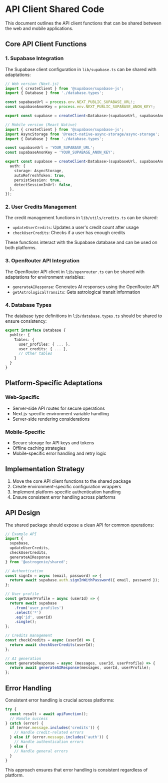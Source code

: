# API Client Shared Code

This document outlines the API client functions that can be shared between the web and mobile applications.

## Core API Client Functions

### 1. Supabase Integration

The Supabase client configuration in `lib/supabase.ts` can be shared with adaptations:

```typescript
// Web version (Next.js)
import { createClient } from '@supabase/supabase-js';
import { Database } from './database.types';

const supabaseUrl = process.env.NEXT_PUBLIC_SUPABASE_URL!;
const supabaseAnonKey = process.env.NEXT_PUBLIC_SUPABASE_ANON_KEY!;

export const supabase = createClient<Database>(supabaseUrl, supabaseAnonKey);
```

```typescript
// Mobile version (React Native)
import { createClient } from '@supabase/supabase-js';
import AsyncStorage from '@react-native-async-storage/async-storage';
import { Database } from './database.types';

const supabaseUrl = 'YOUR_SUPABASE_URL';
const supabaseAnonKey = 'YOUR_SUPABASE_ANON_KEY';

export const supabase = createClient<Database>(supabaseUrl, supabaseAnonKey, {
  auth: {
    storage: AsyncStorage,
    autoRefreshToken: true,
    persistSession: true,
    detectSessionInUrl: false,
  },
});
```

### 2. User Credits Management

The credit management functions in `lib/utils/credits.ts` can be shared:

- `updateUserCredits`: Updates a user's credit count after usage
- `checkUserCredits`: Checks if a user has enough credits

These functions interact with the Supabase database and can be used on both platforms.

### 3. OpenRouter API Integration

The OpenRouter API client in `lib/openrouter.ts` can be shared with adaptations for environment variables:

- `generateAIResponse`: Generates AI responses using the OpenRouter API
- `getAstrologicalTransits`: Gets astrological transit information

### 4. Database Types

The database type definitions in `lib/database.types.ts` should be shared to ensure consistency:

```typescript
export interface Database {
  public: {
    Tables: {
      user_profiles: { ... },
      user_credits: { ... },
      // Other tables
    }
  }
}
```

## Platform-Specific Adaptations

### Web-Specific

- Server-side API routes for secure operations
- Next.js-specific environment variable handling
- Server-side rendering considerations

### Mobile-Specific

- Secure storage for API keys and tokens
- Offline caching strategies
- Mobile-specific error handling and retry logic

## Implementation Strategy

1. Move the core API client functions to the shared package
2. Create environment-specific configuration wrappers
3. Implement platform-specific authentication handling
4. Ensure consistent error handling across platforms

## API Design

The shared package should expose a clean API for common operations:

```typescript
// Example API
import { 
  supabase, 
  updateUserCredits, 
  checkUserCredits,
  generateAIResponse 
} from '@astrogenie/shared';

// Authentication
const signIn = async (email, password) => {
  return await supabase.auth.signInWithPassword({ email, password });
};

// User profile
const getUserProfile = async (userId) => {
  return await supabase
    .from('user_profiles')
    .select('*')
    .eq('id', userId)
    .single();
};

// Credits management
const checkCredits = async (userId) => {
  return await checkUserCredits(userId);
};

// AI generation
const generateResponse = async (messages, userId, userProfile) => {
  return await generateAIResponse(messages, userId, userProfile);
};
```

## Error Handling

Consistent error handling is crucial across platforms:

```typescript
try {
  const result = await apiFunction();
  // Handle success
} catch (error) {
  if (error.message.includes('credits')) {
    // Handle credit-related errors
  } else if (error.message.includes('auth')) {
    // Handle authentication errors
  } else {
    // Handle general errors
  }
}
```

This approach ensures that error handling is consistent regardless of platform.
